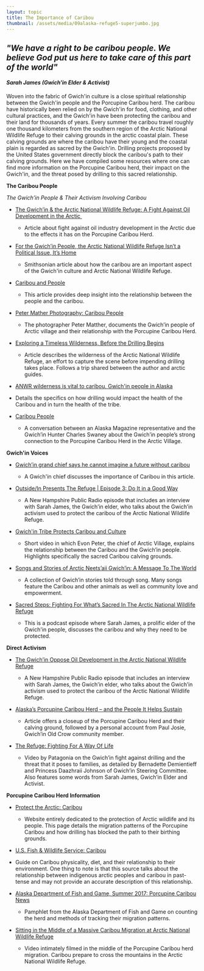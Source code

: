 ```yaml
---
layout: topic
title: The Importance of Caribou
thumbnail: /assets/media/09alaska-refuge5-superjumbo.jpg
---
```

## *"We have a right to be caribou people. We believe God put us here to take care of this part of the world"*

#### *Sarah James (Gwich'in Elder & Activist)*

Woven into the fabric of Gwich'in culture is a close spiritual relationship between the Gwich'in people and the Porcupine Caribou herd. The caribou have historically been 
relied on by the Gwich'in for food, clothing, and other cultural practices, and the Gwich'in have been protecting the caribou and their land for thousands of years. Every summer the caribou travel roughly one thousand kilometers from the southern region of the Arctic National Wildlife Refuge to their calving grounds in the arctic coastal plain. These calving grounds are where the caribou have their young and the coastal plain is regarded as sacred by the Gwich'in. Drilling projects proposed by the United States government directly block the caribou's path to their calving grounds. Here we have compiled some resources where one can find more information on the Porcupine Caribou herd, their impact on the Gwich'in, and the threat posed by drilling to this sacred relationship.

**The Caribou People** 

*The Gwich’in People & Their Activism Involving Caribou*

* [The Gwich’in & the Arctic National Wildlife Refuge: A Fight Against Oil Development in the Arctic ](https://storymaps.arcgis.com/stories/c51710fa8124456283fabecb3cc9c4c5)​​[](https://www.smithsonianmag.com/science/gwichin-people-arctic-national-wildlife-refuge-180979001/)

  * Article about fight against oil industry development in the Arctic due to the effects it has on the Porcupine Caribou Herd.
* [For the Gwich’in People, the Arctic National Wildlife Refuge Isn’t a Political Issue, It’s Home](https://www.smithsonianmag.com/science/gwichin-people-arctic-national-wildlife-refuge-180979001/)

  * Smithsonian article about how the caribou are an important aspect of the Gwich'in culture and Arctic National Wildlife Refuge.
* [Caribou and People](https://www.nps.gov/gaar/learn/historyculture/caribou-and-people.htm)

  * This article provides deep insight into the relationship between the people and the caribou.
* [Peter Mather Photography: Caribou People](https://www.petermather.com/Caribou-People-1/)

  * The photographer Peter Matther, documents the Gwich’in people of Arctic village and their relationship with the Porcupine Caribou Herd.[](https://www.nytimes.com/2019/09/09/travel/alaska-arctic-national-wildlife-refuge.html)[](https://alaskamagazine.com/authentic-alaska/culture/caribou-people/)
* [Exploring a Timeless Wilderness, Before the Drilling Begins](https://www.nytimes.com/2019/09/09/travel/alaska-arctic-national-wildlife-refuge.html) 

  * <!--StartFragment-->

    Article describes the wilderness of the Arctic National Wildlife Refuge, an effort to capture the scene before impending drilling takes place. Follows a trip shared between the author and arctic guides.

    <!--EndFragment-->
* [ANWR wilderness is vital to caribou, Gwich'in people in Alaska](https://www.adn.com/commentary/article/anwr-wilderness-vital-caribou-gwichin-people-alaska/2015/03/13/)

<!--EndFragment--><!--StartFragment-->

* Details the specifics on how drilling would impact the health of the Caribou and in turn the health of the tribe.

<!--EndFragment-->

* [Caribou People](https://alaskamagazine.com/authentic-alaska/culture/caribou-people/)

  * <!--StartFragment-->

    A conversation between an Alaska Magazine representative and the Gwich’in Hunter Charles Swaney about the Gwich’in people’s strong connection to the Porcupine Caribou Herd in the Arctic Village.

    <!--EndFragment-->

**Gwich'in Voices**

<!--StartFragment-->

* [Gwich’in grand chief says he cannot imagine a future without caribou](https://cklbradio.com/2020/10/05/gwichin-grand-chief-says-he-cannot-imagine-a-future-without-caribou/)

  * A Gwich'in chief discusses the importance of Caribou in this article.
* [Outside/In Presents The Refuge | Episode 3: Do It in a Good Way](https://www.nhpr.org/environment/2020-08-22/outside-in-presents-the-refuge-episode-3-do-it-in-a-good-way)

  * <!--StartFragment-->

    A New Hampshire Public Radio episode that includes an interview with Sarah James, the Gwich’in elder, who talks about the Gwich’in activism used to protect the caribou of the Arctic National Wildlife Refuge.

    <!--EndFragment-->
* [Gwich'in Tribe Protects Caribou and Culture](https://whyy.pbslearningmedia.org/resource/ean08.sci.life.eco.gwichin/gwichin-tribe-protects-caribou-and-culture/)

  * <!--StartFragment-->

    Short video in which Evon Peter, the chief of Arctic Village, explains the relationship between the Caribou and the Gwich’in people. Highlights specifically the sacred Caribou calving grounds.

    <!--EndFragment-->
* [Songs and Stories of Arctic Neets’aii Gwich’in: A Message To The World](https://www.youtube.com/playlist?list=OLAK5uy_kARXYB7tpv-6uWvBK0x_m9DjC2tjVHv3I)

  * <!--StartFragment-->

    A collection of Gwich’in stories told through song. Many songs feature the Caribou and other animals as well as community love and empowerment.

    <!--EndFragment-->
* [Sacred Steps: Fighting For What’s Sacred In The Arctic National Wildlife Refuge](https://www.kalw.org/show/crosscurrents/2020-09-23/fighting-for-whats-sacred-in-the-arctic-national-wildlife-refuge)

  * <!--StartFragment-->

    This is a podcast episode where Sarah James, a prolific elder of the Gwich'in people, discusses the caribou and why they need to be protected.

    <!--EndFragment-->

**Direct Activism**

* [The Gwich’in Oppose Oil Development in the Arctic National Wildlife Refuge](https://www.youtube.com/watch?v=aG3N8kIxaro&t=138s) [](https://www.youtube.com/watch?v=A4DH5cK37Y8)

  * <!--StartFragment-->

    A New Hampshire Public Radio episode that includes an interview with Sarah James, the Gwich’in elder, who talks about the Gwich’in activism used to protect the caribou of the Arctic National Wildlife Refuge.

    <!--EndFragment-->
* [Alaska’s Porcupine Caribou Herd – and the People It Helps Sustain](https://deeply.thenewhumanitarian.org/arctic/articles/2017/06/09/alaskas-porcupine-caribou-herd-and-the-people-it-helps-sustain)

  * <!--StartFragment-->

    Article offers a closeup of the Porcupine Caribou Herd and their calving ground, followed by a personal account from Paul Josie, Gwich’in Old Crow community member.

    <!--EndFragment-->
* [The Refuge: Fighting For A Way Of Life](https://www.youtube.com/watch?v=A4DH5cK37Y8) 

  * <!--StartFragment-->

    Video by Patagonia on the Gwich’in fight against drilling and the threat that it poses to families, as detailed by Bernadette Demientieff and Princess Daazhraii Johnson of Gwich’in Steering Committee. Also features some words from Sarah James, Gwich’in Elder and Activist.

    <!--EndFragment-->

**Porcupine Caribou Herd Information**

<!--StartFragment-->

* [Protect the Arctic: Caribou](https://www.protectthearctic.org/caribou-wildlife)

  * <!--StartFragment-->

    Website entirely dedicated to the protection of Arctic wildlife and its people. This page details the migration patterns of the Porcupine Caribou and how drilling has blocked the path to their birthing grounds.

    <!--EndFragment--> 
*   [U.S. Fish & Wildlife Service: Caribou](https://digitalcommons.unl.edu/cgi/viewcontent.cgi?referer=https://www.google.com/&httpsredir=1&article=1167&context=usfwspubs)

  * <!--StartFragment-->

    Guide on Caribou physicality, diet, and their relationship to their environment. One thing to note is that this source talks about the relationship between indigenous arctic peoples and caribou in past-tense and may not provide an accurate description of this relationship.

    <!--EndFragment-->
* [Alaska Department of Fish and Game, Summer 2017: Porcupine Caribou News](https://www.adfg.alaska.gov/static/home/library/pdfs/wildlife/porcupine_caribou_news/porcupine_caribou_news_summer_2017.pdf)

  * <!--StartFragment-->

    Pamphlet from the Alaska Department of Fish and Game on counting the herd and methods of tracking their migration patterns.

    <!--EndFragment-->
* [Sitting in the Middle of a Massive Caribou Migration at Arctic National Wildlife Refuge](https://youtu.be/BcnbFAD5Kc0)

  * <!--StartFragment-->

    Video intimately filmed in the middle of the Porcupine Caribou herd migration. Caribou prepare to cross the mountains in the Arctic National Wildlife Refuge.

    <!--EndFragment-->

<!--EndFragment-->